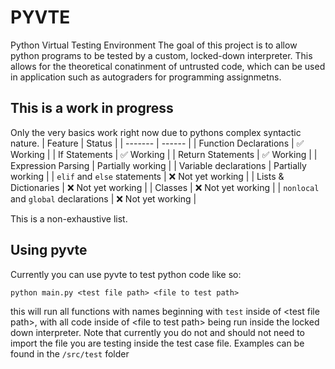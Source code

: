 # PYVTE

Python Virtual Testing Environment
The goal of this project is to allow python programs to be tested by a custom, locked-down interpreter. This allows for the theoretical conatinment of untrusted code, which can be used in application such as autograders for programming assignmetns.

## This is a work in progress
Only the very basics work right now due to pythons complex syntactic nature.
| Feature | Status |
| ------- | ------ |
| Function Declarations | :white_check_mark: Working |
| If Statements | :white_check_mark: Working |
| Return Statements | :white_check_mark: Working |
| Expression Parsing | Partially working |
| Variable declarations | Partially working |
| `elif` and `else` statements | :x: Not yet working |
| Lists & Dictionaries | :x: Not yet working |
| Classes | :x: Not yet working |
| `nonlocal` and `global` declarations | :x: Not yet working |

This is a non-exhaustive list.

## Using pyvte

Currently you can use pyvte to test python code like so:
```
python main.py <test file path> <file to test path>
```
this will run all functions with names beginning with `test` inside of \<test file path\>, with all code inside of \<file to test path\> being run inside the locked down interpreter. Note that currently you do not and should not need to import the file you are testing inside the test case file. Examples can be found in the `/src/test` folder
